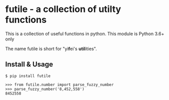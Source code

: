 futile - a collection of utilty functions
======

This is a collection of useful functions in python. This module is Python 3.6+ only

The name futile is short for "yi**f**ei's **util**ities".

Install & Usage
------

    $ pip install futile

    >>> from futile.number import parse_fuzzy_number
    >>> parse_fuzzy_number('8,452,558')
    8452558

